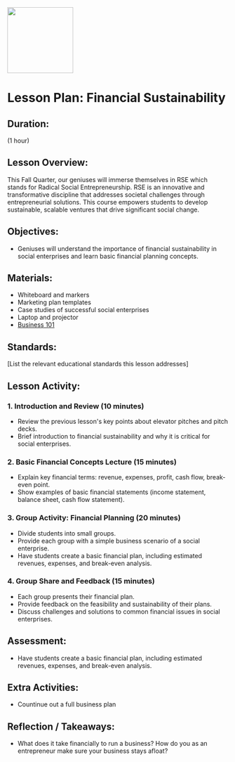 <img src="https://github.com/Hgp-GeniusLabs/Curriculum/blob/10734f2c827128dde773ea4f266d154d46977866/Org-Wide/Assets/hgp_logo_original.png" width="150"/>

# Lesson Plan: Financial Sustainability

## **Duration:**
(1 hour) 

## **Lesson Overview:**
This Fall Quarter, our geniuses will immerse themselves in RSE which stands for Radical Social Entrepreneurship. RSE is an innovative and transformative discipline that addresses societal challenges through entrepreneurial solutions. This course empowers students to develop sustainable, scalable ventures that drive significant social change. 

## **Objectives:**
- Geniuses will understand the importance of financial sustainability in social enterprises and learn basic financial planning concepts.

## **Materials:**
- Whiteboard and markers
- Marketing plan templates
- Case studies of successful social enterprises
- Laptop and projector
- [Business 101](https://www.youtube.com/playlist?list=PL1O57nCUQ-e-OVRFdIB-Gu1U91yH7egmm)


## **Standards:**
[List the relevant educational standards this lesson addresses]

## **Lesson Activity:**

### 1. Introduction and Review (10 minutes)   

- Review the previous lesson's key points about elevator pitches and pitch decks.
- Brief introduction to financial sustainability and why it is critical for social enterprises.

### 2. Basic Financial Concepts Lecture (15 minutes)

- Explain key financial terms: revenue, expenses, profit, cash flow, break-even point.
- Show examples of basic financial statements (income statement, balance sheet, cash flow statement).

### 3. Group Activity: Financial Planning (20 minutes)
   
- Divide students into small groups.
- Provide each group with a simple business scenario of a social enterprise.
- Have students create a basic financial plan, including estimated revenues, expenses, and break-even analysis.

### 4. Group Share and Feedback (15 minutes)

- Each group presents their financial plan.
- Provide feedback on the feasibility and sustainability of their plans.
- Discuss challenges and solutions to common financial issues in social enterprises.


## **Assessment:**

- Have students create a basic financial plan, including estimated revenues, expenses, and break-even analysis.

## **Extra Activities:**

- Countinue out a full business plan

## **Reflection / Takeaways:**

- What does it take financially to run a business? How do you as an entrepreneur make sure your business stays afloat?

